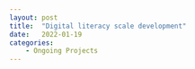 ```yaml
---
layout: post
title:  "Digital literacy scale development"
date:   2022-01-19
categories: 
    - Ongoing Projects
---
```


